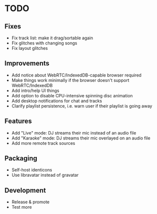 # TODO

## Fixes
- Fix track list: make it drag/sortable again
- Fix glitches with changing songs
- Fix layout glitches

## Improvements
- Add notice about WebRTC/IndexedDB-capable browser required
- Make things work minimally if the browser doesn't support WebRTC/IndexedDB
- Add intro/help UI things
- Add option to disable CPU-intensive spinning disc animation
- Add desktop notifications for chat and tracks
- Clarify playlist persistence, i.e. warn user if their playlist is going away

## Features
- Add "Live" mode: DJ streams their mic instead of an audio file
- Add "Karaoke" mode: DJ streams their mic overlayed on an audio file
- Add more remote track sources

## Packaging
- Self-host identicons
- Use libravatar instead of gravatar

## Development
- Release & promote
- Test more
